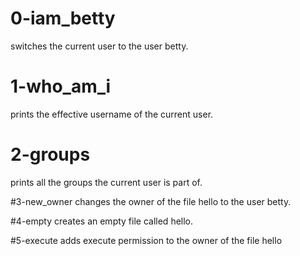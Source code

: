 # 0-iam_betty
switches the current user to the user betty.

# 1-who_am_i
prints the effective username of the current user.

# 2-groups
prints all the groups the current user is part of.

#3-new_owner
changes the owner of the file hello to the user betty.

#4-empty
creates an empty file called hello.

#5-execute
adds execute permission to the owner of the file hello
